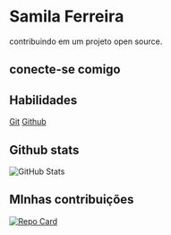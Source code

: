 
# Samila Ferreira

contribuindo em um projeto open source.

## conecte-se comigo

## Habilidades

[Git]( https://git-scm.com/downloads) 
[Github](https://github.com/Samilafj24)


## Github stats
![GitHub Stats](https://github-readme-stats.vercel.app/api?username=samilafj24&theme=transparent&bg_color=000&border_color=30A3DC&show_icons=true&icon_color=30A3DC&title_color=E94D5F&text_color=FFF)

## MInhas contribuições

[![Repo Card](https://github-readme-stats.vercel.app/api/pin/?username=samilafj24&repo=dio-lab-open-source&bg_color=000&border_color=30A3DC&show_icons=true&icon_color=30A3DC&title_color=E94D5F&text_color=FFF)](https://github.com/samilafj24/dio-lab-open-source)
